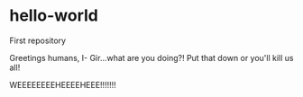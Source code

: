 # hello-world
First repository


Greetings humans, I- 
Gir...what are you doing?! Put that down or you'll kill us all!

WEEEEEEEEHEEEEHEEE!!!!!!!
